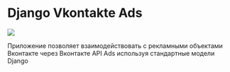 # Django Vkontakte Ads

<a href="https://travis-ci.org/ramusus/django-vkontakte-ads" title="Django Vkontakte Ads Travis Status"><img src="https://secure.travis-ci.org/ramusus/django-vkontakte-ads.png"></a>

Приложение позволяет взаимодействовать с рекламными объектами Вконтакте через Вконтакте API Ads используя стандартные модели Django